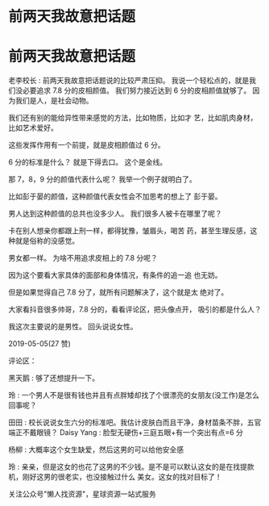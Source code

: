 # 前两天我故意把话题

# 前两天我故意把话题

老李校长 : 前两天我故意把话题说的比较严肃压抑。 我说一个轻松点的，就是我们没必要追求 7.8 分的皮相颜值。 我们努力接近达到 6 分的皮相颜值就够了。 因为我们是人，是社会动物。

我们还有别的能给异性带来感觉的方法，比如物质，比如才 艺，比如肌肉身材，比如艺术爱好。

这些发挥作用有一个前提，就是皮相颜值过 6 分。

6 分的标准是什么？ 就是下得去口。 这个是金线。

那 7，8，9 分的颜值代表什么呢？ 我举一个例子就明白了。

比如彭于晏的颜值，这种颜值代表女性会不加思考的想上了 彭于晏。

男人达到这种颜值的总共也没多少人。 我们很多人被卡在哪里了呢？

卡在别人想亲你都跟上刑一样，都得犹豫，皱眉头，喝苦 药，甚至生理反感，这种就是俗称的没感觉。

男女都一样。 为啥不用追求皮相上的 7.8 分呢？

因为这个要看大家具体的面部和身体情况，有条件的追一追 也无妨。

但是如果觉得自己 7.8 分了，就所有问题解决了，这个就是太 绝对了。

大家看抖音很多帅哥，7.8 分的，看看评论区，把头像点开， 吸引的都是什么人？

我这次主要说的是男性。 回头说说女性。

2019-05-05(27 赞)

评论区：

黑天鹅 : 够了还想提升一下。

玲 : 一个男人不是很有钱也并且有点胖矮却找了个很漂亮的女朋友(没工作)是怎么回事呢？

田田 : 校长说说女生六分的标准吧。我估计皮肤白而且干净，身材苗条不胖，五官端正不戴眼镜？ Daisy Yang : 脸型无硬伤+三庭五眼+有一个突出有点=6 分

杨柳 : 大概率这个女生缺爱，然后这男的可以给他安全感

玲 : 亲亲，但是这女的也花了这男的不少钱。是不是可以默认这女的是在找提款机，刚好这男的很老实，也没接触过什么 美女。这女的找对目标了！

关注公众号"懒人找资源"，星球资源一站式服务